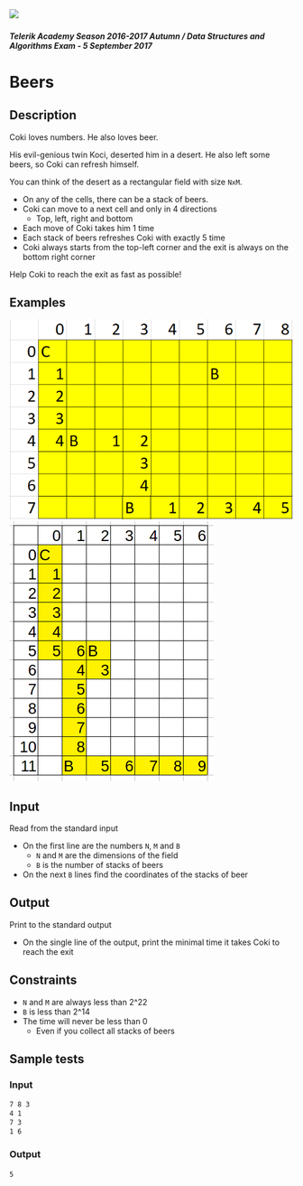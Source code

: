 <img src="https://raw.githubusercontent.com/TelerikAcademy/Common/master/logos/telerik-header-logo.png"/>

#### _Telerik Academy Season 2016-2017 Autumn / Data Structures and Algorithms Exam - 5 September 2017_
# Beers

## Description

Coki loves numbers. He also loves beer.

His evil-genious twin Koci, deserted him in a desert. He also left some beers, so Coki can refresh himself.

You can think of the desert as a rectangular field with size `NxM`.
- On any of the cells, there can be a stack of beers.
- Coki can move to a next cell and only in 4 directions
  - Top, left, right and bottom
- Each move of Coki takes him 1 time
- Each stack of beers refreshes Coki with exactly 5 time
- Coki always starts from the top-left corner and the exit is always on the bottom right corner

Help Coki to reach the exit as fast as possible!

## Examples

<img src="sample.png">
<img src="./sample-2.png">

## Input

Read from the standard input

- On the first line are the numbers `N`, `M` and `B`
  - `N` and `M` are the dimensions of the field
  - `B` is the number of stacks of beers
- On the next `B` lines find the coordinates of the stacks of beer

## Output

Print to the standard output

- On the single line of the output, print the minimal time it takes Coki to reach the exit

## Constraints

-   `N` and `M` are always less than 2^22
-   `B` is less than 2^14
-   The time will never be less than 0
    -   Even if you collect all stacks of beers

## Sample tests

### Input

```
7 8 3
4 1
7 3
1 6
```


### Output


```
5
```
